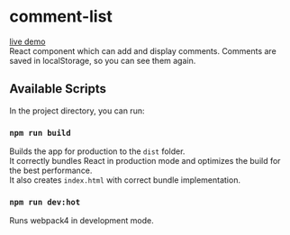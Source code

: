 # comment-list
[live demo](https://tereshka.github.io/comment-list/)
<br>
React component which can add and display comments. Comments are saved in localStorage, so you can see them again.

## Available Scripts

In the project directory, you can run:

### `npm run build`

Builds the app for production to the `dist` folder.<br>
It correctly bundles React in production mode and optimizes the build for the best performance.<br>
It also creates `index.html` with correct bundle implementation.

### `npm run dev:hot`

Runs webpack4 in development mode.
